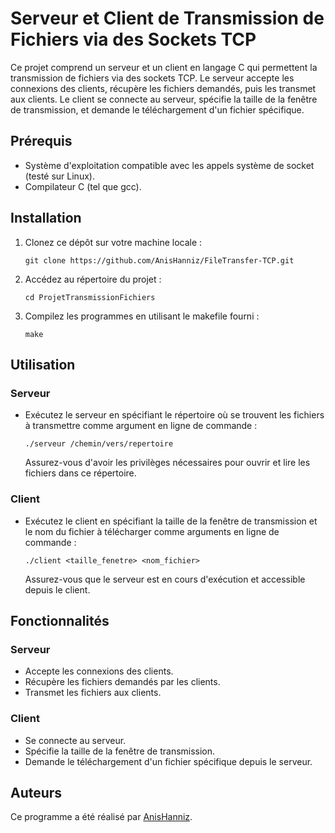 # Serveur et Client de Transmission de Fichiers via des Sockets TCP

Ce projet comprend un serveur et un client en langage C qui permettent la transmission de fichiers via des sockets TCP. Le serveur accepte les connexions des clients, récupère les fichiers demandés, puis les transmet aux clients. Le client se connecte au serveur, spécifie la taille de la fenêtre de transmission, et demande le téléchargement d'un fichier spécifique.

## Prérequis

- Système d'exploitation compatible avec les appels système de socket (testé sur Linux).
- Compilateur C (tel que gcc).

## Installation

1. Clonez ce dépôt sur votre machine locale :

   ```
   git clone https://github.com/AnisHanniz/FileTransfer-TCP.git
   ```

2. Accédez au répertoire du projet :

   ```
   cd ProjetTransmissionFichiers
   ```

3. Compilez les programmes en utilisant le makefile fourni :

   ```
   make
   ```

## Utilisation

### Serveur

- Exécutez le serveur en spécifiant le répertoire où se trouvent les fichiers à transmettre comme argument en ligne de commande :

   ```
   ./serveur /chemin/vers/repertoire
   ```

   Assurez-vous d'avoir les privilèges nécessaires pour ouvrir et lire les fichiers dans ce répertoire.

### Client

- Exécutez le client en spécifiant la taille de la fenêtre de transmission et le nom du fichier à télécharger comme arguments en ligne de commande :

   ```
   ./client <taille_fenetre> <nom_fichier>
   ```

   Assurez-vous que le serveur est en cours d'exécution et accessible depuis le client.

## Fonctionnalités

### Serveur

- Accepte les connexions des clients.
- Récupère les fichiers demandés par les clients.
- Transmet les fichiers aux clients.

### Client

- Se connecte au serveur.
- Spécifie la taille de la fenêtre de transmission.
- Demande le téléchargement d'un fichier spécifique depuis le serveur.

## Auteurs

Ce programme a été réalisé par [AnisHanniz](https://github.com/AnisHanniz).


